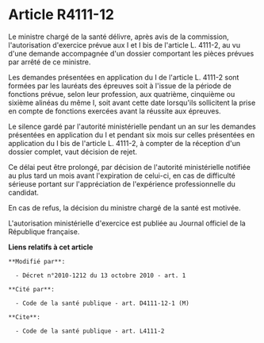 # Article R4111-12

Le ministre chargé de la santé délivre, après avis de la commission, l'autorisation d'exercice prévue aux I et I bis de
l'article L. 4111-2, au vu d'une demande accompagnée d'un dossier comportant les pièces prévues par arrêté de ce ministre. 

Les demandes présentées en application du I de l'article L. 4111-2 sont formées par les lauréats des épreuves soit à l'issue
de la période de fonctions prévue, selon leur profession, aux quatrième, cinquième ou sixième alinéas du même I, soit avant
cette date lorsqu'ils sollicitent la prise en compte de fonctions exercées avant la réussite aux épreuves.  

Le silence gardé par l'autorité ministérielle pendant un an sur les demandes présentées en application du I et pendant six
mois sur celles présentées en application du I bis de l'article L. 4111-2, à compter de la réception d'un dossier complet,
vaut décision de rejet. 

Ce délai peut être prolongé, par décision de l'autorité ministérielle notifiée au plus tard un mois avant l'expiration de
celui-ci, en cas de difficulté sérieuse portant sur l'appréciation de l'expérience professionnelle du candidat. 

En cas de refus, la décision du ministre chargé de la santé est motivée.

L'autorisation ministérielle d'exercice est publiée au Journal officiel de la République française.

**Liens relatifs à cet article**

	**Modifié par**:

	  - Décret n°2010-1212 du 13 octobre 2010 - art. 1

	**Cité par**:

	  - Code de la santé publique - art. D4111-12-1 (M)

	**Cite**:

	  - Code de la santé publique - art. L4111-2
